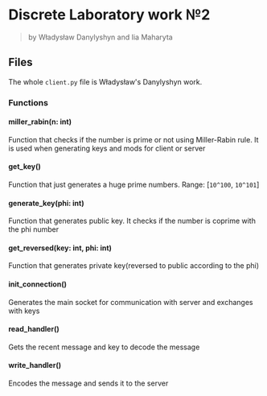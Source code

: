 # Discrete Laboratory work №2
> by Władysław Danylyshyn and Iia Maharyta 


## Files

The whole `client.py` file is Władysław's Danylyshyn work.

### Functions 
#### miller_rabin(n: int)
Function that checks if the number is prime or not using Miller-Rabin rule. It is used
when generating keys and mods for client or server

#### get_key()
Function that just generates a huge prime numbers. Range: [`10^100`, `10^101`]

#### generate_key(phi: int)
Function that generates public key. It checks if the number is coprime
with the phi number

#### get_reversed(key: int, phi: int)
Function that generates private key(reversed to public according to the phi)

#### init_connection()
Generates the main socket for communication with server and exchanges with keys

#### read_handler()
Gets the recent message and key to decode the message

#### write_handler()
Encodes the message and sends it to the server